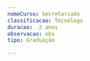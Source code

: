 ```yaml
---
nomeCurso: Secretariado 
classificacao: Tecnólogo 
duracao:  2 anos  
observacao: obs
tipo: Graduação 

---
```


